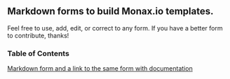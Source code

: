 ## Markdown forms to build Monax.io templates. 
Feel free to use, add, edit, or correct to any form. If you have a better form to contribute, thanks!

### Table of Contents
[Markdown form and a link to the same form with documentation](https://github.com/Kelly-Cooper/monax-templates/blob/master/form-table-of-contents.md)


